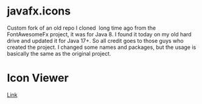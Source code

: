 # javafx.icons
Custom fork of an old repo I cloned  long time ago from the FontAwesomeFx project, it was for Java 8. I found it today on my old hard drive and updated it for Java 17+.
So all credit goes to those guys who created the project.
I changed some names and packages, but the usage is basically the same as the original project.

# Icon Viewer
[Link](https://github.com/xdsswar/javafx-icon-viewer)
